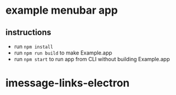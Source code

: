 # example menubar app

## instructions

- run `npm install`
- run `npm run build` to make Example.app
- run `npm start` to run app from CLI without building Example.app
# imessage-links-electron
